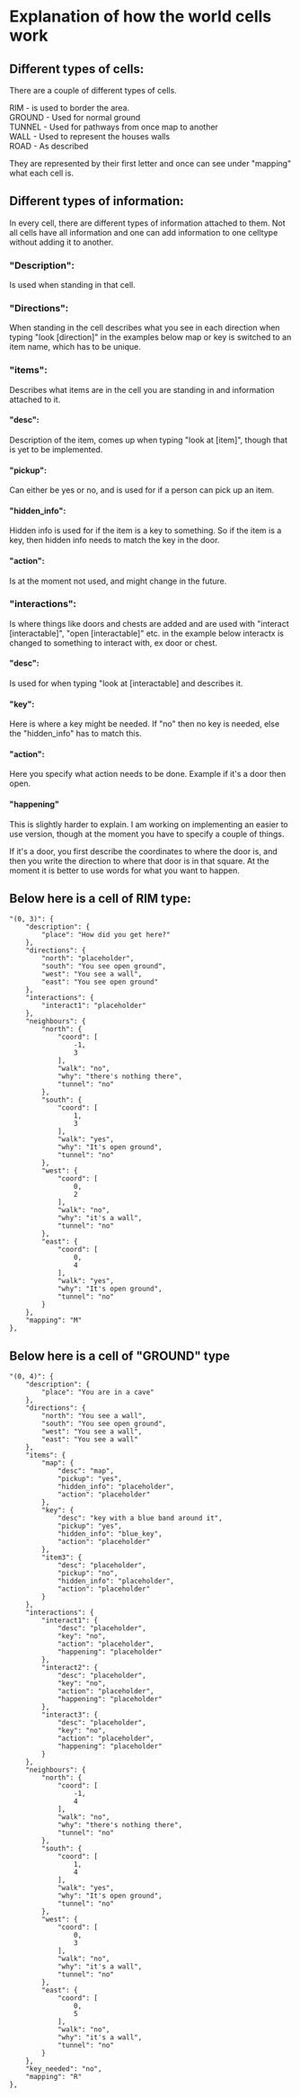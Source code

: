 # Explanation of how the world cells work

## Different types of cells:

There are a couple of different types of cells.

RIM - is used to border the area.\
GROUND - Used for normal ground\
TUNNEL - Used for pathways from once map to another\
WALL - Used to represent the houses walls\
ROAD - As described

They are represented by their first letter and once can see under "mapping" what each cell is.

## Different types of information:

In every cell, there are different types of information attached to them. Not all cells have all information
and one can add information to one celltype without adding it to another.

### "Description":

Is used when standing in that cell.

### "Directions":

When standing in the cell describes what you see in each direction when typing "look [direction]" in the 
examples below map or key is switched to an item name, which has to be unique.

### "items":

Describes what items are in the cell you are standing in and information attached to it.

#### "desc":

Description of the item, comes up when typing "look at [item]", though that is yet to be implemented.

#### "pickup":

Can either be yes or no, and is used for if a person can pick up an item.

#### "hidden_info":

Hidden info is used for if the item is a key to something. So if the item is a key, then hidden info needs 
to match the key in the door.

#### "action":

Is at the moment not used, and might change in the future.

### "interactions":

Is where things like doors and chests are added and are used with "interact [interactable]", "open [interactable]" etc.
in the example below interactx is changed to something to interact with, ex door or chest.

#### "desc":

Is used for when typing "look at [interactable] and describes it.

####  "key":

Here is where a key might be needed. If "no" then no key is needed, else the "hidden_info" has to match this.

####  "action":

Here you specify what action needs to be done. Example if it's a door then open.

#### "happening"

This is slightly harder to explain. I am working on implementing an easier to use version, though at the moment you have to specify a couple of things.

If it's a door, you first describe the coordinates to where the door is, and then you write the direction to where that door is in that square. At
the moment it is better to use words for what you want to happen.


## Below here is a cell of RIM type:

    "(0, 3)": {
        "description": {
            "place": "How did you get here?"
        },
        "directions": {
            "north": "placeholder",
            "south": "You see open ground",
            "west": "You see a wall",
            "east": "You see open ground"
        },
        "interactions": {
            "interact1": "placeholder"
        },
        "neighbours": {
            "north": {
                "coord": [
                    -1,
                    3
                ],
                "walk": "no",
                "why": "there's nothing there",
                "tunnel": "no"
            },
            "south": {
                "coord": [
                    1,
                    3
                ],
                "walk": "yes",
                "why": "It's open ground",
                "tunnel": "no"
            },
            "west": {
                "coord": [
                    0,
                    2
                ],
                "walk": "no",
                "why": "it's a wall",
                "tunnel": "no"
            },
            "east": {
                "coord": [
                    0,
                    4
                ],
                "walk": "yes",
                "why": "It's open ground",
                "tunnel": "no"
            }
        },
        "mapping": "M"
    },
	
## Below here is a cell of "GROUND" type

    "(0, 4)": {
        "description": {
            "place": "You are in a cave"
        },
        "directions": {
            "north": "You see a wall",
            "south": "You see open ground",
            "west": "You see a wall",
            "east": "You see a wall"
        },
        "items": {
            "map": {
                "desc": "map",
                "pickup": "yes",
                "hidden_info": "placeholder",
                "action": "placeholder"
            },
            "key": {
                "desc": "key with a blue band around it",
                "pickup": "yes",
                "hidden_info": "blue_key",
                "action": "placeholder"
            },
            "item3": {
                "desc": "placeholder",
                "pickup": "no",
                "hidden_info": "placeholder",
                "action": "placeholder"
            }
        },
        "interactions": {
            "interact1": {
                "desc": "placeholder",
                "key": "no",
                "action": "placeholder",
                "happening": "placeholder"
            },
            "interact2": {
                "desc": "placeholder",
                "key": "no",
                "action": "placeholder",
                "happening": "placeholder"
            },
            "interact3": {
                "desc": "placeholder",
                "key": "no",
                "action": "placeholder",
                "happening": "placeholder"
            }
        },
        "neighbours": {
            "north": {
                "coord": [
                    -1,
                    4
                ],
                "walk": "no",
                "why": "there's nothing there",
                "tunnel": "no"
            },
            "south": {
                "coord": [
                    1,
                    4
                ],
                "walk": "yes",
                "why": "It's open ground",
                "tunnel": "no"
            },
            "west": {
                "coord": [
                    0,
                    3
                ],
                "walk": "no",
                "why": "it's a wall",
                "tunnel": "no"
            },
            "east": {
                "coord": [
                    0,
                    5
                ],
                "walk": "no",
                "why": "it's a wall",
                "tunnel": "no"
            }
        },
        "key_needed": "no",
        "mapping": "R"
    },
	
